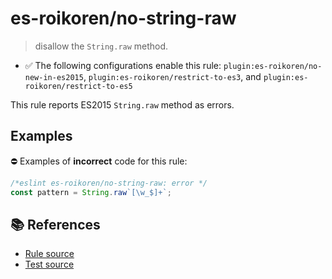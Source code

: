 # es-roikoren/no-string-raw
> disallow the `String.raw` method.

- ✅ The following configurations enable this rule: `plugin:es-roikoren/no-new-in-es2015`, `plugin:es-roikoren/restrict-to-es3`, and `plugin:es-roikoren/restrict-to-es5`

This rule reports ES2015 `String.raw` method as errors.

## Examples

⛔ Examples of **incorrect** code for this rule:

```js
/*eslint es-roikoren/no-string-raw: error */
const pattern = String.raw`[\w_$]+`;
```

## 📚 References

- [Rule source](https://github.com/roikoren755/eslint-plugin-es/blob/v2.0.6/src/rules/no-string-raw.ts)
- [Test source](https://github.com/roikoren755/eslint-plugin-es/blob/v2.0.6/tests/src/rules/no-string-raw.ts)
